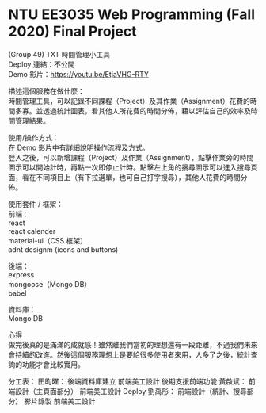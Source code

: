 # NTU EE3035 Web Programming (Fall 2020) Final Project
(Group 49) TXT 時間管理小工具 <br>
Deploy 連結：不公開<br>
Demo 影片：https://youtu.be/EtjaVHG-RTY<br>

描述這個服務在做什麼：<br>
時間管理工具，可以記錄不同課程（Project）及其作業（Assignment）花費的時間多寡。並透過統計圖表，看其他人所花費的時間分佈，藉以評估自己的效率及時間管理結果。<br>

使用/操作方式：<br>
在 Demo 影片中有詳細說明操作流程及方式。<br>
登入之後，可以新增課程（Project）及作業（Assignment），點擊作業旁的時間圖示可以開始計時，再點一次即停止計時。點擊左上角的搜尋圖示可以進入搜尋頁面，看在不同項目上（有下拉選單，也可自己打字搜尋），其他人花費的時間分佈。<br>

使用套件 / 框架：<br>
前端：<br>
react<br>
react calender<br>
material-ui（CSS 框架）<br>
adnt designm (icons and buttons)<br>

後端：<br>
express<br>
mongoose（Mongo DB）<br>
babel<br>

資料庫：<br>
Mongo DB<br>

心得<br>
做完後真的是滿滿的成就感！雖然離我們當初的理想還有一段距離，不過我們未來會持續的改進。然後這個服務理想上是要給很多使用者來用，人多了之後，統計查詢的功能才會比較實用。

分工表：
田昀曜：
後端資料庫建立
前端美工設計
後期支援前端功能
黃啟斌：
前端設計（主頁面部分）
前端美工設計
Deploy
劉禹彤：
前端設計（統計、搜尋部分）
影片錄製
前端美工設計
